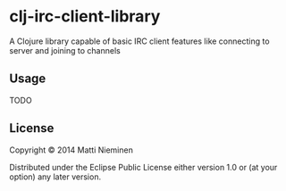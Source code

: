 clj-irc-client-library
======================

  A Clojure library capable of basic IRC client features like connecting to server and joining to channels

## Usage

  TODO

## License

  Copyright © 2014 Matti Nieminen

  Distributed under the Eclipse Public License either version 1.0 or (at your option) any later version.
